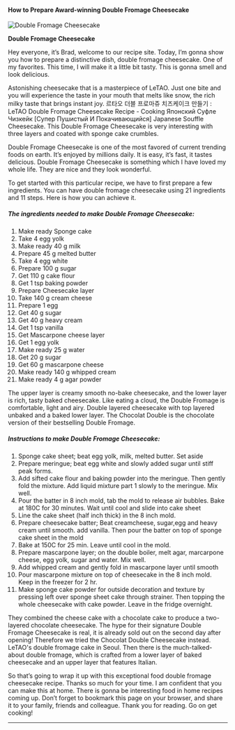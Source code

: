             

#### How to Prepare Award-winning Double Fromage Cheesecake

![Double Fromage Cheesecake](https://img-global.cpcdn.com/recipes/9f67447c9cf20072/751x532cq70/double-fromage-cheesecake-recipe-main-photo.jpg)

**Double Fromage Cheesecake**

Hey everyone, it’s Brad, welcome to our recipe site. Today, I’m gonna show you how to prepare a distinctive dish, double fromage cheesecake. One of my favorites. This time, I will make it a little bit tasty. This is gonna smell and look delicious.

Astonishing cheesecake that is a masterpiece of LeTAO. Just one bite and you will experience the taste in your mouth that melts like snow, the rich milky taste that brings instant joy. 르타오 더블 프로마쥬 치즈케이크 만들기 : LeTAO Double Fromage Cheesecake Recipe - Cooking Японский Суфле Чизкейк \[Супер Пушистый И Покачивающийся\] Japanese Souffle Cheesecake. This Double Fromage Cheesecake is very interesting with three layers and coated with sponge cake crumbles.

Double Fromage Cheesecake is one of the most favored of current trending foods on earth. It’s enjoyed by millions daily. It is easy, it’s fast, it tastes delicious. Double Fromage Cheesecake is something which I have loved my whole life. They are nice and they look wonderful.

To get started with this particular recipe, we have to first prepare a few ingredients. You can have double fromage cheesecake using 21 ingredients and 11 steps. Here is how you can achieve it.

##### The ingredients needed to make Double Fromage Cheesecake:

1.  Make ready Sponge cake
2.  Take 4 egg yolk
3.  Make ready 40 g milk
4.  Prepare 45 g melted butter
5.  Take 4 egg white
6.  Prepare 100 g sugar
7.  Get 110 g cake flour
8.  Get 1 tsp baking powder
9.  Prepare Cheesecake layer
10.  Take 140 g cream cheese
11.  Prepare 1 egg
12.  Get 40 g sugar
13.  Get 40 g heavy cream
14.  Get 1 tsp vanilla
15.  Get Mascarpone cheese layer
16.  Get 1 egg yolk
17.  Make ready 25 g water
18.  Get 20 g sugar
19.  Get 60 g mascarpone cheese
20.  Make ready 140 g whipped cream
21.  Make ready 4 g agar powder

The upper layer is creamy smooth no-bake cheesecake, and the lower layer is rich, tasty baked cheesecake. Like eating a cloud, the Double Fromage is comfortable, light and airy. Double layered cheesecake with top layered unbaked and a baked lower layer. The Chocolat Double is the chocolate version of their bestselling Double Fromage.

##### Instructions to make Double Fromage Cheesecake:

1.  Sponge cake sheet; beat egg yolk, milk, melted butter. Set aside
2.  Prepare meringue; beat egg white and slowly added sugar until stiff peak forms.
3.  Add sifted cake flour and baking powder into the meringue. Then gently fold the mixture. Add liquid mixture part 1 slowly to the meringue. Mix well.
4.  Pour the batter in 8 inch mold, tab the mold to release air bubbles. Bake at 180C for 30 minutes. Wait until cool and slide into cake sheet
5.  Line the cake sheet (half inch thick) in the 8 inch mold.
6.  Prepare cheesecake batter; Beat creamcheese, sugar,egg and heavy cream until smooth. add vanilla. Then pour the batter on top of sponge cake sheet in the mold
7.  Bake at 150C for 25 min. Leave until cool in the mold.
8.  Prepare mascarpone layer; on the double boiler, melt agar, marcarpone cheese, egg yolk, sugar and water. Mix well.
9.  Add whipped cream and gently fold in mascarpone layer until smooth
10.  Pour mascarpone mixture on top of cheesecake in the 8 inch mold. Keep in the freezer for 2 hr.
11.  Make sponge cake powder for outside decoration and texture by pressing left over sponge sheet cake through strainer. Then topping the whole cheesecake with cake powder. Leave in the fridge overnight.

They combined the cheese cake with a chocolate cake to produce a two-layered chocolate cheesecake. The hype for their signature Double Fromage Cheesecake is real, it is already sold out on the second day after opening! Therefore we tried the Chocolat Double Cheesecake instead. LeTAO's double fromage cake in Seoul. Then there is the much-talked-about double fromage, which is crafted from a lower layer of baked cheesecake and an upper layer that features Italian.

So that’s going to wrap it up with this exceptional food double fromage cheesecake recipe. Thanks so much for your time. I am confident that you can make this at home. There is gonna be interesting food in home recipes coming up. Don’t forget to bookmark this page on your browser, and share it to your family, friends and colleague. Thank you for reading. Go on get cooking!

* * *